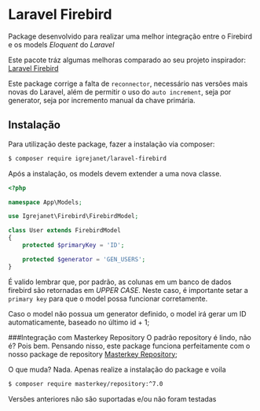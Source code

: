 Laravel Firebird
===

Package desenvolvido para realizar uma melhor integração entre o Firebird
e os models *Eloquent* do *Laravel*

Este pacote tráz algumas melhoras comparado ao seu projeto inspirador:
[Laravel Firebird](https://github.com/jacquestvanzuydam/laravel-firebird)

Este package corrige a falta de `reconnector`, necessário nas versões mais novas do Laravel,
além de permitir o uso do `auto increment`, seja por generator, seja por incremento
manual da chave primária.

Instalação
---
Para utilização deste package, fazer a instalação via composer:

```bash
$ composer require igrejanet/laravel-firebird
```

Após a instalação, os models devem extender a uma nova classe.

```php
<?php

namespace App\Models;

use Igrejanet\Firebird\FirebirdModel;

class User extends FirebirdModel
{
    protected $primaryKey = 'ID';

    protected $generator = 'GEN_USERS';
}
```

É valido lembrar que, por padrão, as colunas em um banco de dados firebird
são retornadas em *UPPER CASE*. Neste caso, é importante setar a `primary key`
para que o model possa funcionar corretamente.

Caso o model não possua um generator definido, o model irá gerar um ID automaticamente,
baseado no último id + 1;

###Integração com Masterkey Repository
O padrão repository é lindo, não é? Pois bem. Pensando nisso, este package funciona
perfeitamente com o nosso package de repository [Masterkey Repository](https://github.com/MasterkeyInformatica/Repository);

O que muda? Nada. Apenas realize a instalação do package e voila

```bash
$ composer require masterkey/repository:^7.0
```

Versões anteriores não são suportadas e/ou não foram testadas